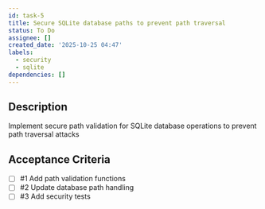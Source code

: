 ```yaml
---
id: task-5
title: Secure SQLite database paths to prevent path traversal
status: To Do
assignee: []
created_date: '2025-10-25 04:47'
labels:
  - security
  - sqlite
dependencies: []
---
```


## Description

<!-- SECTION:DESCRIPTION:BEGIN -->
Implement secure path validation for SQLite database operations to prevent path traversal attacks
<!-- SECTION:DESCRIPTION:END -->

## Acceptance Criteria
<!-- AC:BEGIN -->
- [ ] #1 Add path validation functions
- [ ] #2 Update database path handling
- [ ] #3 Add security tests
<!-- AC:END -->
